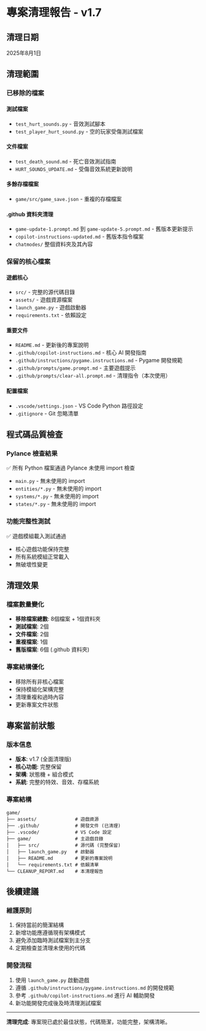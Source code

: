 # 專案清理報告 - v1.7

## 清理日期
2025年8月1日

## 清理範圍

### 已移除的檔案

#### 測試檔案
- `test_hurt_sounds.py` - 音效測試腳本
- `test_player_hurt_sound.py` - 空的玩家受傷測試檔案

#### 文件檔案
- `test_death_sound.md` - 死亡音效測試指南
- `HURT_SOUNDS_UPDATE.md` - 受傷音效系統更新說明

#### 多餘存檔檔案
- `game/src/game_save.json` - 重複的存檔檔案

#### .github 資料夾清理
- `game-update-1.prompt.md` 到 `game-update-5.prompt.md` - 舊版本更新提示
- `copilot-instructions-updated.md` - 舊版本指令檔案
- `chatmodes/` 整個資料夾及其內容

### 保留的核心檔案

#### 遊戲核心
- `src/` - 完整的源代碼目錄
- `assets/` - 遊戲資源檔案
- `launch_game.py` - 遊戲啟動器
- `requirements.txt` - 依賴設定

#### 重要文件
- `README.md` - 更新後的專案說明
- `.github/copilot-instructions.md` - 核心 AI 開發指南
- `.github/instructions/pygame.instructions.md` - Pygame 開發規範
- `.github/prompts/game.prompt.md` - 主要遊戲提示
- `.github/prompts/clear-all.prompt.md` - 清理指令（本次使用）

#### 配置檔案
- `.vscode/settings.json` - VS Code Python 路徑設定
- `.gitignore` - Git 忽略清單

## 程式碼品質檢查

### Pylance 檢查結果
✅ 所有 Python 檔案通過 Pylance 未使用 import 檢查
- `main.py` - 無未使用的 import
- `entities/*.py` - 無未使用的 import  
- `systems/*.py` - 無未使用的 import
- `states/*.py` - 無未使用的 import

### 功能完整性測試
✅ 遊戲模組載入測試通過
- 核心遊戲功能保持完整
- 所有系統模組正常載入
- 無破壞性變更

## 清理效果

### 檔案數量變化
- **移除檔案總數**: 8個檔案 + 1個資料夾
- **測試檔案**: 2個
- **文件檔案**: 2個  
- **重複檔案**: 1個
- **舊版檔案**: 6個 (.github 資料夾)

### 專案結構優化
- 移除所有非核心檔案
- 保持模組化架構完整
- 清理重複和過時內容
- 更新專案文件狀態

## 專案當前狀態

### 版本信息
- **版本**: v1.7 (全面清理版)
- **核心功能**: 完整保留
- **架構**: 狀態機 + 組合模式
- **系統**: 完整的特效、音效、存檔系統

### 專案結構
```
game/
├── assets/              # 遊戲資源
├── .github/             # 開發文件 (已清理)
├── .vscode/             # VS Code 設定
├── game/                # 主遊戲目錄
│   ├── src/             # 源代碼 (完整保留)
│   ├── launch_game.py   # 啟動器
│   ├── README.md        # 更新的專案說明
│   └── requirements.txt # 依賴清單
└── CLEANUP_REPORT.md    # 本清理報告
```

## 後續建議

### 維護原則
1. 保持當前的簡潔結構
2. 新增功能應遵循現有架構模式
3. 避免添加臨時測試檔案到主分支
4. 定期檢查並清理未使用的代碼

### 開發流程
1. 使用 `launch_game.py` 啟動遊戲
2. 遵循 `.github/instructions/pygame.instructions.md` 的開發規範
3. 參考 `.github/copilot-instructions.md` 進行 AI 輔助開發
4. 新功能開發完成後及時清理測試檔案

---

**清理完成**: 專案現已處於最佳狀態，代碼簡潔，功能完整，架構清晰。
